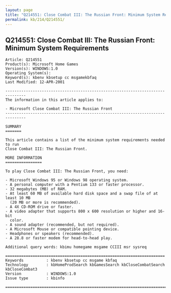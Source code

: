 ```yaml
---
layout: page
title: "Q214551: Close Combat III: The Russian Front: Minimum System Requirements"
permalink: kb/214/Q214551/
---
```


## Q214551: Close Combat III: The Russian Front: Minimum System Requirements

	Article: Q214551
	Product(s): Microsoft Home Games
	Version(s): WINDOWS:1.0
	Operating System(s): 
	Keyword(s): kbenv kbsetup cc msgamekbfaq
	Last Modified: 12-APR-2001
	
	-------------------------------------------------------------------------------
	The information in this article applies to:
	
	- Microsoft Close Combat III: The Russian Front 
	-------------------------------------------------------------------------------
	
	SUMMARY
	=======
	
	This article contains a list of the minimum system requirements needed to run
	Close Combat III: The Russian Front.
	
	MORE INFORMATION
	================
	
	To play Close Combat III: The Russian Front, you need:
	
	- Microsoft Windows 95 or Windows 98 operating system.
	- A personal computer with a Pentium 133 or faster processor.
	- 32 megabytes (MB) of RAM.
	- At least 60 MB of available hard disk space and a swap file of at least 10 MB
	  (20 MB or more is recommended).
	- A 4X CD-ROM drive or faster.
	- A video adapter that supports 800 x 600 resolution or higher and 16-bit
	  color.
	- A sound adapter (recommended, but not required).
	- A Microsoft Mouse or compatible pointing device.
	- Headphones or speakers (recommended).
	- A 28.8 or faster modem for head-to-head play.
	
	Additional query words: kbimu homegame msgame CCIII msr sysreq
	
	======================================================================
	Keywords          : kbenv kbsetup cc msgame kbfaq
	Technology        : kbHomeProdSearch kbGamesSearch kbCloseCombatSearch kbCloseCombat3
	Version           : WINDOWS:1.0
	Issue type        : kbinfo
	
	=============================================================================
	
